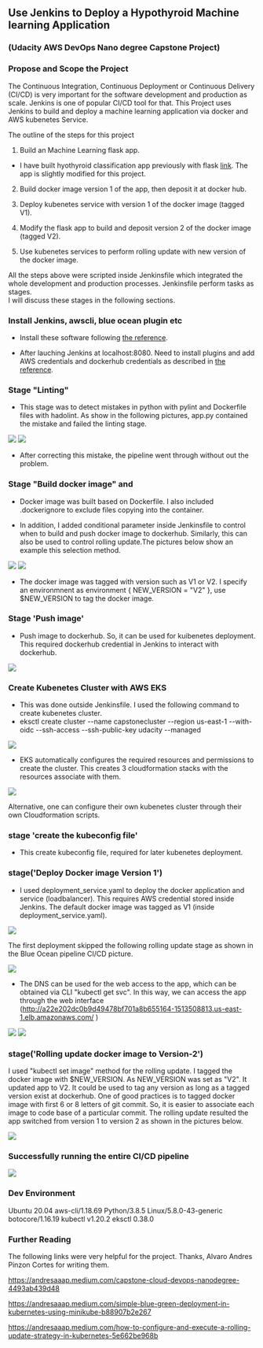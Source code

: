 ## Use Jenkins to Deploy a Hypothyroid Machine learning Application 

### (Udacity AWS DevOps Nano degree Capstone Project)

### Propose and Scope the Project

The Continuous Integration, Continuous Deployment or Continuous Delivery (CI/CD) is very important for the software development and production as scale. Jenkins is one of popular CI/CD tool for that. This Project uses Jenkins to build and deploy a machine learning application via docker and AWS kubenetes Service.

The outline of the steps for this project

1. Build an Machine Learning flask app.  

* I have built hyothyroid classification app previously with flask [link](https://github.com/Jun-depo/hypothyroid_flaskapp).  The app is slightly modified for this project.

2. Build docker image version 1 of the app, then deposit it at docker hub.  

3. Deploy kubenetes service with version 1 of the docker image (tagged V1). 

4. Modify the flask app to build and deposit version 2 of the docker image (tagged V2). 

5. Use kubenetes services to perform rolling update with new version of the docker image. 

All the steps above were scripted inside Jenkinsfile which integrated the whole development and production processes. Jenkinsfile perform tasks as stages.  
 I will discuss these stages in the following sections.

### Install Jenkins, awscli, blue ocean plugin etc

* Install these software following [the reference](https://andresaaap.medium.com/how-to-install-docker-aws-cli-eksctl-kubectl-for-jenkins-in-linux-ubuntu-18-04-3e3c4ceeb71).  

* After lauching Jenkins at localhost:8080.  Need to install plugins and add AWS credentials and dockerhub credentials as described in [the reference](https://andresaaap.medium.com/how-to-install-docker-aws-cli-eksctl-kubectl-for-jenkins-in-linux-ubuntu-18-04-3e3c4ceeb71).  


### Stage "Linting"

* This stage was to detect mistakes in python with pylint and Dockerfile files with hadolint.  As show in the following pictures, app.py contained the mistake and failed the linting stage.

 <img src="images/fail1.png" />

 <img src="images/fail2.png" />

* After correcting this mistake, the pipeline went through without out the problem.  

### Stage "Build docker image" and 

* Docker image was built based on Dockerfile.  I also included .dockerignore to exclude files copying into the container.  

* In addition, I added conditional parameter inside Jenkinsfile to control when to build and push docker image to dockerhub.  Similarly, this can also be used to control rolling update.The pictures below show an example this selection method. 

<img src="images/params.png" />

<img src="images/version2a.png" />

* The docker image was tagged with version such as V1 or V2.  I specify an environmnent as environment { NEW_VERSION = "V2" }, use $NEW_VERSION to tag the docker image. 

### Stage 'Push image'
* Push image to dockerhub. So, it can be used for kuibenetes deployment.  This required dockerhub credential in Jenkins to interact with dockerhub.

<img src="images/credentials.png" />

### Create Kubenetes Cluster with AWS EKS

* This was done outside Jenkinsfile. I used the following command to create kubenetes cluster. 
* eksctl create cluster --name capstonecluster --region us-east-1 --with-oidc --ssh-access --ssh-public-key udacity --managed

<img src="images/eksctl_create.png" />

* EKS automatically configures the required resources and permissions to create the cluster.  This creates 3 cloudformation stacks with the resources associate with them. 

<img src="images/stack1.png" />

Alternative, one can configure their own kubenetes cluster through their own Cloudformation scripts.  

### stage 'create the kubeconfig file'
* This create kubeconfig file, required for later kubenetes deployment. 

### stage('Deploy Docker image Version 1')

* I used deployment_service.yaml to deploy the docker application and service (loadbalancer).  This requires AWS credential stored inside Jenkins. The default docker image was tagged as V1 (inside deployment_service.yaml).  

<img src="images/deploy_V1.png" />

The first deployment skipped the following rolling update stage as shown in the Blue Ocean pipeline CI/CD picture. 

<img src="images/deploy_V1b.png" />

* The DNS can be used for the web access to the app, which can be obtained via CLI  "kubectl get svc". In this way, we can access the app through the web interface (http://a22e202dc0b9d49478bf701a8b655164-1513508813.us-east-1.elb.amazonaws.com/ )

<img src="images/dns.png" />

<img src="images/version1c.png" />

### stage('Rolling update docker image to Version-2')

I used "kubectl set image" method for the rolling update.  I tagged the docker image with $NEW_VERSION.  As NEW_VERSION was set as "V2". It updated app to V2.  It could be used to tag any version as long as a tagged version exist at dockerhub.  One of good practices is to tagged docker image with first 6 or 8 letters of git commit. So, it is easier to associate each image to code base of a particular commit. The rolling update resulted the app switched from version 1 to version 2 as shown in the pictures below.  

<img src="images/version2b.png" />

### Successfully running the entire CI/CD pipeline

<img src="images/entire_pipeline.png" />

### Dev Environment

Ubuntu 20.04
aws-cli/1.18.69 Python/3.8.5 Linux/5.8.0-43-generic botocore/1.16.19
kubectl v1.20.2
eksctl 0.38.0

### Further Reading

The following links were very helpful for the project. Thanks, Alvaro Andres Pinzon Cortes for writing them.  

https://andresaaap.medium.com/capstone-cloud-devops-nanodegree-4493ab439d48

https://andresaaap.medium.com/simple-blue-green-deployment-in-kubernetes-using-minikube-b88907b2e267

https://andresaaap.medium.com/how-to-configure-and-execute-a-rolling-update-strategy-in-kubernetes-5e662be968b









